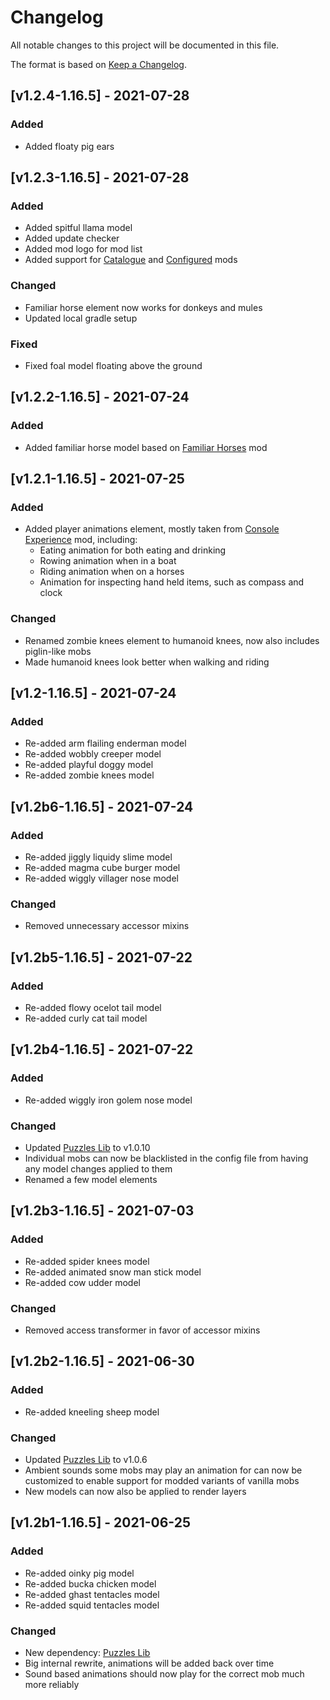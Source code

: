 # Changelog
All notable changes to this project will be documented in this file.

The format is based on [Keep a Changelog].

## [v1.2.4-1.16.5] - 2021-07-28
### Added
- Added floaty pig ears

## [v1.2.3-1.16.5] - 2021-07-28
### Added
- Added spitful llama model
- Added update checker
- Added mod logo for mod list
- Added support for [Catalogue] and [Configured] mods
### Changed
- Familiar horse element now works for donkeys and mules
- Updated local gradle setup
### Fixed
- Fixed foal model floating above the ground

## [v1.2.2-1.16.5] - 2021-07-24
### Added
- Added familiar horse model based on [Familiar Horses] mod

## [v1.2.1-1.16.5] - 2021-07-25
### Added
- Added player animations element, mostly taken from [Console Experience] mod, including:
    - Eating animation for both eating and drinking
    - Rowing animation when in a boat
    - Riding animation when on a horses
    - Animation for inspecting hand held items, such as compass and clock
### Changed
- Renamed zombie knees element to humanoid knees, now also includes piglin-like mobs
- Made humanoid knees look better when walking and riding

## [v1.2-1.16.5] - 2021-07-24
### Added
- Re-added arm flailing enderman model
- Re-added wobbly creeper model
- Re-added playful doggy model
- Re-added zombie knees model

## [v1.2b6-1.16.5] - 2021-07-24
### Added
- Re-added jiggly liquidy slime model
- Re-added magma cube burger model
- Re-added wiggly villager nose model
### Changed
- Removed unnecessary accessor mixins

## [v1.2b5-1.16.5] - 2021-07-22
### Added
- Re-added flowy ocelot tail model
- Re-added curly cat tail model

## [v1.2b4-1.16.5] - 2021-07-22
### Added
- Re-added wiggly iron golem nose model
### Changed
- Updated [Puzzles Lib] to v1.0.10
- Individual mobs can now be blacklisted in the config file from having any model changes applied to them
- Renamed a few model elements

## [v1.2b3-1.16.5] - 2021-07-03
### Added
- Re-added spider knees model
- Re-added animated snow man stick model
- Re-added cow udder model
### Changed
- Removed access transformer in favor of accessor mixins

## [v1.2b2-1.16.5] - 2021-06-30
### Added
- Re-added kneeling sheep model
### Changed
- Updated [Puzzles Lib] to v1.0.6
- Ambient sounds some mobs may play an animation for can now be customized to enable support for modded variants of vanilla mobs
- New models can now also be applied to render layers

## [v1.2b1-1.16.5] - 2021-06-25
### Added
- Re-added oinky pig model
- Re-added bucka chicken model
- Re-added ghast tentacles model
- Re-added squid tentacles model
### Changed
- New dependency: [Puzzles Lib]
- Big internal rewrite, animations will be added back over time
- Sound based animations should now play for the correct mob much more reliably

[Keep a Changelog]: https://keepachangelog.com/en/1.0.0/
[Puzzles Lib]: https://www.curseforge.com/minecraft/mc-mods/puzzles-lib
[Console Experience]: https://www.curseforge.com/minecraft/mc-mods/console-hud
[Familiar Horses]: https://www.curseforge.com/minecraft/mc-mods/familiar-horses
[Catalogue]: https://www.curseforge.com/minecraft/mc-mods/catalogue
[Configured]: https://www.curseforge.com/minecraft/mc-mods/configured